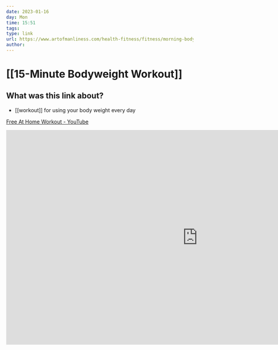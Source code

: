 ```yaml
---
date: 2023-01-16
day: Mon
time: 15:51
tags:
type: link
url: https://www.artofmanliness.com/health-fitness/fitness/morning-bodyweight-workout/
author: 
---
```

# [[15-Minute Bodyweight Workout]] 
## What was this link about?
- [[workout]] for using your body weight every day

[Free At Home Workout - YouTube](https://www.youtube.com/watch?v=uHcHBJv61bk&t=19s)

<iframe width="1029" height="579" src="https://www.youtube.com/embed/uHcHBJv61bk" title="Free At Home Workout" frameborder="0" allow="accelerometer; autoplay; clipboard-write; encrypted-media; gyroscope; picture-in-picture; web-share" allowfullscreen></iframe>